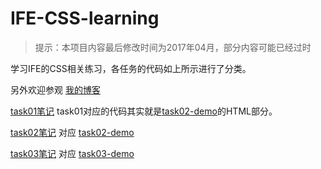 # IFE-CSS-learning

> 提示：本项目内容最后修改时间为2017年04月，部分内容可能已经过时

学习IFE的CSS相关练习，各任务的代码如上所示进行了分类。

另外欢迎参观 [我的博客](https://blog.az22c.top) 



[task01笔记](https://github.com/AlexZhong22c/IFE-CSS-learning/blob/master/task01笔记.md) task01对应的代码其实就是[task02-demo](https://alexzhong22c.github.io//IFE-CSS-learning/task02.html)的HTML部分。

[task02笔记](https://github.com/AlexZhong22c/IFE-CSS-learning/blob/master/task02笔记.md) 对应 [task02-demo](https://alexzhong22c.github.io//IFE-CSS-learning/task02.html)

[task03笔记](https://github.com/AlexZhong22c/IFE-CSS-learning/blob/master/task03笔记.md) 对应 [task03-demo](https://alexzhong22c.github.io//IFE-CSS-learning/task03.html)
